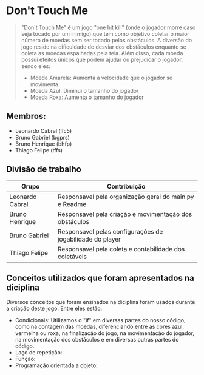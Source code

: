 # Don't Touch Me
> "Don't Touch Me" é um jogo "one hit kill" (onde o jogador morre caso seja tocado por um inimigo) que tem como objetivo coletar o maior número de moedas sem ser tocado pelos obstáculos. A diversão do jogo reside na dificuldade de desviar dos obstáculos enquanto se coleta as moedas espalhadas pela tela. Além disso, cada moeda possui efeitos únicos que podem ajudar ou prejudicar o jogador, sendo eles:
> - Moeda Amarela: Aumenta a velocidade que o jogador se movimenta.
> - Moeda Azul: Diminui o tamanho do jogador
> - Moeda Roxa: Aumenta o tamanho do jogador
## Membros:


- Leonardo Cabral (lfc5)
- Bruno Gabriel (bgprs)
- Bruno Henrique (bhfp)
- Thiago Felipe (tffs)

## Divisão de trabalho

| Grupo | Contribuição       |
|----------------|--------------------|
| Leonardo Cabral           | Responsavel pela organização geral do main.py e Readme  |
| Bruno Henrique           | Responsavel pela criação e movimentação dos obstáculos    |
| Bruno Gabriel           | Responsavel pelas configurações de jogabilidade do player    |
| Thiago Felipe           | Responsavel pela coleta e contabilidade dos coletáveis    |

## Conceitos utilizados que foram apresentados na diciplina
Diversos conceitos que foram ensinados na diciplina foram usados durante a criação deste jogo. Entre eles estão:
- Condicionais: Utilizamos o "if" em diversas partes do nosso código, como na contagem das moedas, diferenciando entre as cores azul, vermelha ou roxa, na finalização do jogo, na movimentação do jogador, na movimentação dos obstáculos e em diversas outras partes do código.
- Laço de repetição: 
- Função:
- Programação orientada a objeto:
 
